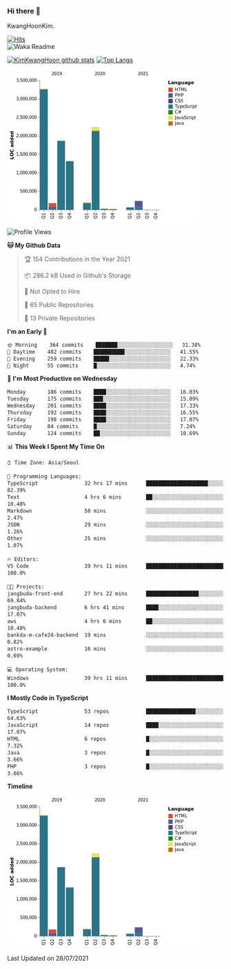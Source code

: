 ### Hi there 👋

KwangHoonKim.

[![Hits](https://hits.seeyoufarm.com/api/count/incr/badge.svg?url=https%3A%2F%2Fgithub.com%2Frhkdgns95)](https://hits.seeyoufarm.com)  
![Waka Readme](https://github.com/rhkdgns95/rhkdgns95/workflows/Waka%20Readme/badge.svg)

[![KimKwangHoon github stats](https://github-readme-stats.vercel.app/api?username=rhkdgns95&show_icons=true)](https://github.com/rhkdgns95/github-readme-stats)   [![Top Langs](https://github-readme-stats.vercel.app/api/top-langs/?username=rhkdgns95&layout=compact)](https://github.com/rhkdgns95/github-readme-stats)   


![Chart not found](https://raw.githubusercontent.com/rhkdgns95/rhkdgns95/master/charts/bar_graph.png) 



<!--START_SECTION:waka-->
![Profile Views](http://img.shields.io/badge/Profile%20Views-2-blue)

**🐱 My Github Data** 

> 🏆 154 Contributions in the Year 2021
 > 
> 📦 286.2 kB Used in Github's Storage 
 > 
> 🚫 Not Opted to Hire
 > 
> 📜 65 Public Repositories 
 > 
> 🔑 13 Private Repositories  
 > 
**I'm an Early 🐤** 

```text
🌞 Morning    364 commits    ███████░░░░░░░░░░░░░░░░░░   31.38% 
🌆 Daytime    482 commits    ██████████░░░░░░░░░░░░░░░   41.55% 
🌃 Evening    259 commits    █████░░░░░░░░░░░░░░░░░░░░   22.33% 
🌙 Night      55 commits     █░░░░░░░░░░░░░░░░░░░░░░░░   4.74%

```
📅 **I'm Most Productive on Wednesday** 

```text
Monday       186 commits    ████░░░░░░░░░░░░░░░░░░░░░   16.03% 
Tuesday      175 commits    ███░░░░░░░░░░░░░░░░░░░░░░   15.09% 
Wednesday    201 commits    ████░░░░░░░░░░░░░░░░░░░░░   17.33% 
Thursday     192 commits    ████░░░░░░░░░░░░░░░░░░░░░   16.55% 
Friday       198 commits    ████░░░░░░░░░░░░░░░░░░░░░   17.07% 
Saturday     84 commits     █░░░░░░░░░░░░░░░░░░░░░░░░   7.24% 
Sunday       124 commits    ██░░░░░░░░░░░░░░░░░░░░░░░   10.69%

```


📊 **This Week I Spent My Time On** 

```text
⌚︎ Time Zone: Asia/Seoul

💬 Programming Languages: 
TypeScript               32 hrs 17 mins      ████████████████████░░░░░   82.39% 
Text                     4 hrs 6 mins        ██░░░░░░░░░░░░░░░░░░░░░░░   10.48% 
Markdown                 58 mins             ░░░░░░░░░░░░░░░░░░░░░░░░░   2.47% 
JSON                     29 mins             ░░░░░░░░░░░░░░░░░░░░░░░░░   1.26% 
Other                    25 mins             ░░░░░░░░░░░░░░░░░░░░░░░░░   1.07%

🔥 Editors: 
VS Code                  39 hrs 11 mins      █████████████████████████   100.0%

🐱‍💻 Projects: 
jangbuda-front-end       27 hrs 22 mins      █████████████████░░░░░░░░   69.84% 
jangbuda-backend         6 hrs 41 mins       ████░░░░░░░░░░░░░░░░░░░░░   17.07% 
aws                      4 hrs 6 mins        ██░░░░░░░░░░░░░░░░░░░░░░░   10.48% 
bankda-m-cafe24-backend  19 mins             ░░░░░░░░░░░░░░░░░░░░░░░░░   0.82% 
astro-example            16 mins             ░░░░░░░░░░░░░░░░░░░░░░░░░   0.69%

💻 Operating System: 
Windows                  39 hrs 11 mins      █████████████████████████   100.0%

```

**I Mostly Code in TypeScript** 

```text
TypeScript               53 repos            ████████████████░░░░░░░░░   64.63% 
JavaScript               14 repos            ████░░░░░░░░░░░░░░░░░░░░░   17.07% 
HTML                     6 repos             █░░░░░░░░░░░░░░░░░░░░░░░░   7.32% 
Java                     3 repos             █░░░░░░░░░░░░░░░░░░░░░░░░   3.66% 
PHP                      3 repos             █░░░░░░░░░░░░░░░░░░░░░░░░   3.66%

```


**Timeline**

![Chart not found](https://raw.githubusercontent.com/rhkdgns95/rhkdgns95/master/charts/bar_graph.png) 


 Last Updated on 28/07/2021
<!--END_SECTION:waka-->

